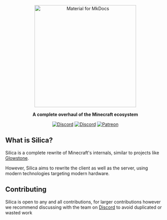 
<p align="center">  
    <!-- 
    <img src="https://raw.githubusercontent.com/sandboxpowered/silica/main/.github/assets/logo.png" width="320" alt="Material for MkDocs">  
    -->  
    <img src="https://i.imgur.com/ig3t9i5.png" width="320" alt="Material for MkDocs">  
</p>  

<p align="center">
	<strong>  
		A complete overhaul of the Minecraft ecosystem  
	</strong>  
</p>  

<p align="center">  
    <a href="https://discord.gg/m9DMfnD"><img src="https://img.shields.io/discord/444525609008496640.svg?style=for-the-badge&logo=discord&logoColor=white" alt="Discord"/></a>  
    <a href="https://github.com/SandboxPowered/Silica/graphs/contributors"><img src="https://img.shields.io/github/contributors/SandboxPowered/Silica.svg?style=for-the-badge&logo=github" alt="Discord"/></a>  
    <a href="https://patreon.com/SandboxPowered"><img src="https://img.shields.io/endpoint.svg?url=https%3A%2F%2Fshieldsio-patreon.vercel.app%2Fapi%3Fusername%3DSandboxPowered%26type%3Dpatrons&style=for-the-badge" alt="Patreon"/></a>  
</p>

## What is Silica?
Silica is a complete rewrite of Minecraft's internals, similar to projects like [Glowstone](https://github.com/GlowstoneMC/Glowstone).

However, Silica aims to rewrite the client as well as the server, using modern technologies targeting modern hardware.

## Contributing
Silica is open to any and all contributions, for larger contributions however we recommend discussing with the team on [Discord](https://discord.gg/m9DMfnD) to avoid duplicated or wasted work